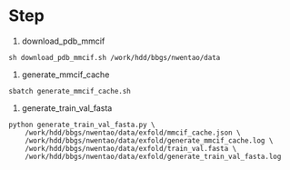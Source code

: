 # Step

1. download_pdb_mmcif

```shell
sh download_pdb_mmcif.sh /work/hdd/bbgs/nwentao/data
```

1. generate_mmcif_cache

```shell
sbatch generate_mmcif_cache.sh
```

1. generate_train_val_fasta

```shell
python generate_train_val_fasta.py \
    /work/hdd/bbgs/nwentao/data/exfold/mmcif_cache.json \
    /work/hdd/bbgs/nwentao/data/exfold/generate_mmcif_cache.log \
    /work/hdd/bbgs/nwentao/data/exfold/train_val.fasta \
    /work/hdd/bbgs/nwentao/data/exfold/generate_train_val_fasta.log
```
